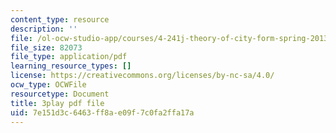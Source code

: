 ```yaml
---
content_type: resource
description: ''
file: /ol-ocw-studio-app/courses/4-241j-theory-of-city-form-spring-2013/7e151d3c6463ff8ae09f7c0fa2ffa17a_SEu8X7AfllU.pdf
file_size: 82073
file_type: application/pdf
learning_resource_types: []
license: https://creativecommons.org/licenses/by-nc-sa/4.0/
ocw_type: OCWFile
resourcetype: Document
title: 3play pdf file
uid: 7e151d3c-6463-ff8a-e09f-7c0fa2ffa17a
---
```

